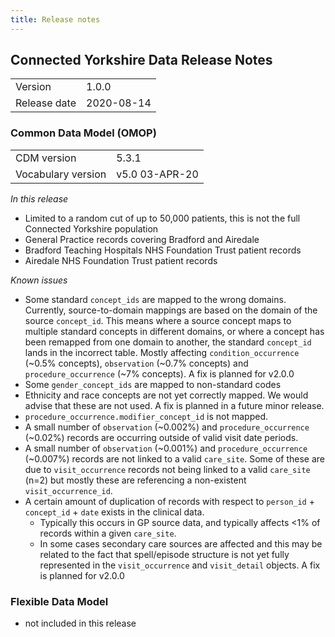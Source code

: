 ```yaml
---
title: Release notes
---
```


## Connected Yorkshire Data Release Notes

|    |    |
|----|----|
|Version|1.0.0|
|Release date|2020-08-14|


### Common Data Model (OMOP)

|    |    |
|----|----|
|CDM version|5.3.1|
|Vocabulary version|v5.0 03-APR-20|


_In this release_

* Limited to a random cut of up to 50,000 patients, this is not the full Connected Yorkshire population
* General Practice records covering Bradford and Airedale
* Bradford Teaching Hospitals NHS Foundation Trust patient records
* Airedale NHS Foundation Trust patient records

_Known issues_

* Some standard `concept_ids` are mapped to the wrong domains. Currently, source-to-domain mappings are based on the domain of the source `concept_id`. This means where a source concept maps to multiple standard concepts in different domains, or where a concept has been remapped from one domain to another, the standard `concept_id` lands in the incorrect table. Mostly affecting `condition_occurrence` (~0.5% concepts), `observation` (~0.7% concepts) and `procedure_occurrence` (~7% concepts). A fix is planned for v2.0.0
* Some `gender_concept_ids` are mapped to non-standard codes
* Ethnicity and race concepts are not yet correctly mapped. We would advise that these are not used. A fix is planned in a future minor release.
* `procedure_occurrence.modifier_concept_id` is not mapped.
* A small number of `observation` (~0.002%) and `procedure_occurrence` (~0.02%) records are occurring outside of valid visit date periods.
* A small number of `observation` (~0.001%) and `procedure_occurrence` (~0.007%) records are not linked to a valid `care_site`. Some of these are due to `visit_occurrence` records not being linked to a valid `care_site` (n=2) but mostly these are referencing a non-existent `visit_occurrence_id`.
* A certain amount of duplication of records with respect to `person_id` + `concept_id` + `date` exists in the clinical data. 
    * Typically this occurs in GP source data, and typically affects <1% of records within a given `care_site`.
    * In some cases secondary care sources are affected and this may be related to the fact that spell/episode structure is not yet fully represented in the `visit_occurrence` and `visit_detail` objects. A fix is planned for v2.0.0

### Flexible Data Model

* not included in this release

